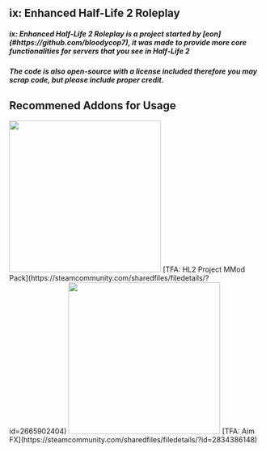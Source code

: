 <h2>ix: Enhanced Half-Life 2 Roleplay</h2>
<h5>ix: Enhanced Half-Life 2 Roleplay is a project started by [eon](#https://github.com/bloodycop7), it was made to provide more core functionalities for servers that you see in Half-Life 2</h5>
<h5>The code is also open-source with a license included therefore you may scrap code, but please include proper credit.</h5>

<h2>Recommened Addons for Usage</h2>
<img src="https://steamuserimages-a.akamaihd.net/ugc/1861681104201864138/AB5274CEE817EFE4B9FFCBC10CC4BCC987B3434A/?imw=5000&imh=5000&ima=fit&impolicy=Letterbox&imcolor=%23000000&letterbox=false" width = "300px"/>
[TFA: HL2 Project MMod Pack](https://steamcommunity.com/sharedfiles/filedetails/?id=2665902404)

<img src="https://steamuserimages-a.akamaihd.net/ugc/1842551758698807122/6B89F20CDDCF283D9EE5EA09FBB188815993544F/?imw=637&imh=358&ima=fit&impolicy=Letterbox&imcolor=%23000000&letterbox=true" width = "300px"/>
[TFA: Aim FX](https://steamcommunity.com/sharedfiles/filedetails/?id=2834386148)
